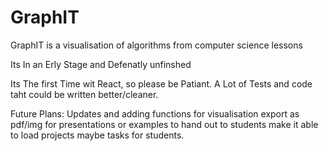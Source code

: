# GraphIT
GraphIT is a visualisation of algorithms from computer science lessons


Its In an Erly Stage and Defenatly unfinshed 

Its The first Time wit React, so please be Patiant. 
A Lot of Tests and code taht could be written better/cleaner. 

Future Plans:
Updates and adding functions for visualisation 
export as pdf/img for presentations or examples to hand out to students 
make it able to load projects maybe tasks for students. 
